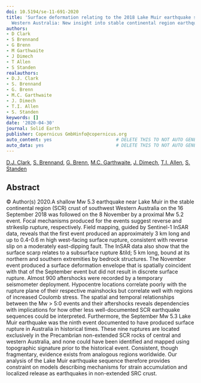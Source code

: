 ```yaml
---
doi: 10.5194/se-11-691-2020
title: 'Surface deformation relating to the 2018 Lake Muir earthquake sequence, southwest
  Western Australia: New insight into stable continental region earthquakes'
authors:
- D Clark
- S Brennand
- G Brenn
- M Garthwaite
- J Dimech
- T Allen
- S Standen
realauthors:
- D.J. Clark
- S. Brennand
- G. Brenn
- M.C. Garthwaite
- J. Dimech
- T.I. Allen
- S. Standen
keywords: []
date: '2020-04-30'
journal: Solid Earth
publisher: Copernicus GmbHinfo@copernicus.org
auto_content: yes                        # DELETE THIS TO NOT AUTO GENERATE CONTENT
auto_data: yes                           # DELETE THIS TO NOT AUTO GENERATE METADATA
---
```

[D.J. Clark](https://www.scopus.com/authid/detail.uri?authorId=14031069300), [S. Brennand](https://www.scopus.com/authid/detail.uri?authorId=57225237474), [G. Brenn](https://www.scopus.com/authid/detail.uri?authorId=56960125100), [M.C. Garthwaite](https://www.scopus.com/authid/detail.uri?authorId=36959526600), [J. Dimech](https://www.scopus.com/authid/detail.uri?authorId=56669688900), [T.I. Allen](https://www.scopus.com/authid/detail.uri?authorId=36930951900), [S. Standen](https://www.scopus.com/authid/detail.uri?authorId=57216766918)

## Abstract
© Author(s) 2020.A shallow Mw 5.3 earthquake near Lake Muir in the stable continental region (SCR) crust of southwest Western Australia on the 16 September 2018 was followed on the 8 November by a proximal Mw 5.2 event. Focal mechanisms produced for the events suggest reverse and strikeslip rupture, respectively. Field mapping, guided by Sentinel-1 InSAR data, reveals that the first event produced an approximately 3 km long and up to 0.4-0.6 m high west-facing surface rupture, consistent with reverse slip on a moderately east-dipping fault. The InSAR data also show that the surface scarp relates to a subsurface rupture &tild; 5 km long, bound at its northern and southern extremities by bedrock structures. The November event produced a surface deformation envelope that is spatially coincident with that of the September event but did not result in discrete surface rupture. Almost 900 aftershocks were recorded by a temporary seismometer deployment. Hypocentre locations correlate poorly with the rupture plane of their respective mainshocks but correlate well with regions of increased Coulomb stress. The spatial and temporal relationships between the Mw > 5:0 events and their aftershocks reveals dependencies with implications for how other less well-documented SCR earthquake sequences could be interpreted. Furthermore, the September Mw 5.3 Lake Muir earthquake was the ninth event documented to have produced surface rupture in Australia in historical times. These nine ruptures are located exclusively in the Precambrian non-extended SCR rocks of central and western Australia, and none could have been identified and mapped using topographic signature prior to the historical event. Consistent, though fragmentary, evidence exists from analogous regions worldwide. Our analysis of the Lake Muir earthquake sequence therefore provides constraint on models describing mechanisms for strain accumulation and localized release as earthquakes in non-extended SRC crust.
